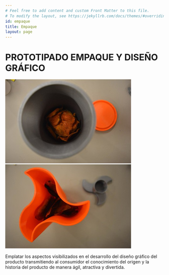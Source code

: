 ```yaml
---
# Feel free to add content and custom Front Matter to this file.
# To modify the layout, see https://jekyllrb.com/docs/themes/#overriding-theme-defaults
id: empaque
title: Empaque
layout: page
---
```

# PROTOTIPADO EMPAQUE Y DISEÑO GRÁFICO

<span class="image fit"><img src="images/empaque/prototipo1.jpg"></span>
<span class="image fit"><img src="images/empaque/prototipo2.jpg"></span> 

Emplatar los aspectos visibilizados en el desarrollo del diseño gráfico del producto transmitiendo al consumidor el conocimiento del origen y la historia del producto de manera ágil, atractiva y divertida.
